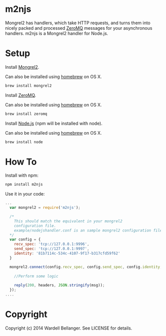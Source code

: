 # m2njs

Mongrel2 has handlers, which take HTTP requests, and turns them into nicely packed and processed [ZeroMQ](http://www.zeromq.org/intro:get-the-software) messages for your asynchronous handlers. m2njs is a Mongrel2 handler for Node.js. 

# Setup

Install [Mongrel2](http://mongrel2.org/wiki/quick_start.html).

Can also be installed using [homebrew](http://brew.sh/) on OS X.

```bash
brew install mongrel2
```

Install [ZeroMQ](http://www.zeromq.org/intro:get-the-software).

Can also be installed using [homebrew](http://brew.sh/) on OS X.

```bash
brew install zeromq
```

Install [Node.js](http://nodejs.org/download/) (npm will be installed with node).

Can also be installed using [homebrew](http://brew.sh/) on OS X.

```bash
brew install node
```

# How To

Install with npm:

```bash
npm install m2njs
```

Use it in your code:

```javascript
...
  var mongrel2 = require('m2njs');

  /*
    This should match the equivalent in your mongrel2 
    configuration file.
    example/nodejshandler.conf is an sample mongrel2 configuration file.
  */
  var config = {
    recv_spec: 'tcp://127.0.0.1:9996',
    send_spec: 'tcp://127.0.0.1:9997',
    identity: '81b7114c-534c-4107-9f17-b317cfd59f62'
  }

  mongrel2.connect(config.recv_spec, config.send_spec, config.identity, function(msg, reply) {
    
    //Perform some logic
    
    reply(200, headers, JSON.stringify(msg));
  });
....
```

# Copyright

Copyright (c) 2014 Wardell Bellanger. See LICENSE for details.
